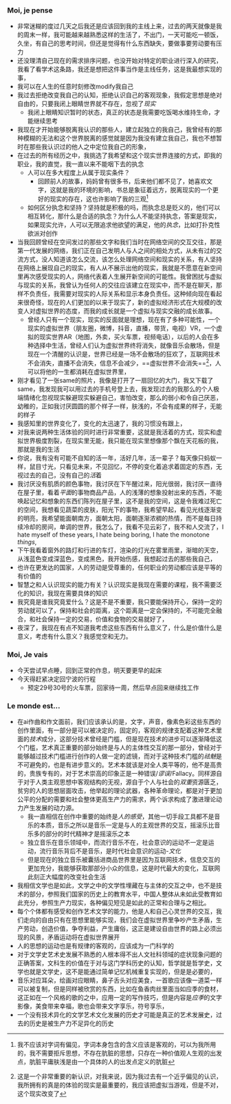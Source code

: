 ### Moi, je pense
- 非常迷糊的度过几天之后我还是应该回到我的主线上来，过去的两天就像是我的周末一样，我可能越来越熟悉这样的生活了，不出门，一天可能吃一顿饭，久坐，有自己的思考时间，但还是觉得有什么东西缺失，要做事要劳动要有压力
- 还没理清自己现在的需求排序问题，也没开始对特定的职业进行深入的研究，我看了看学术这条路，我还是想把这件事当作是主线任务，这是我最想实现的事，
- 我可以在人生的任意时刻修改modify我自己
- 我过去拒绝改变我自己的认知，拒绝认识自己的客观现象，我假定思想是绝对自由的，只要我闭上眼睛世界就不存在，忽视了*现实*
	- 我闭上眼睛知识暂时的状态，真正的状态是我需要吃饭喝水维持生命，才能继续思考
- 我现在才开始能够脱离我认识的那些人，建立起独立的我自己，我曾经有的那种模糊的无法和这个世界脱离的感觉就是因为我没有建立我自己，我也不想暂时在那些我认识过的他人之中定位我自己的形象，
- 在过去的所有经历之中，我挑选了我希望和这个现实世界连接的方式，即我的职业，我的直觉，我一直以来不能咽下去的执念
	- 人可以在多大程度上从属于现实条件？
		- 回顾前人的故事，妈妈曾有很多书，后来他们都不见了，她喜欢文字，这就是我的环境的影响，书总是象征着远方，脱离现实的一个更好的现实的存在，这也许影响了我的三观[^1]
	- 如何区分执念和坚持？坚持就是积极的吗，而执念总是贬义的，他们可以相互转化，那什么是合适的执念？为什么人不能坚持执念，答案是现实，如果现实允许，人可以无限追求他欲望的满足，他的*执念*，比如打扑克性欲派对创作
- 当我回顾曾经在空间发过的那些文字和我们当时在网络空间的交互交往，那是第一代发展的网络，我们正在自己发明人与人之间的相处方式，从未有过的交流方式，没人知道该怎么交流，该怎么处理网络空间和现实的关系，有人坚持在网络上展现自己的现实，有人从不展示出他的现实，我就是不愿意在新空间里再次感受现实的人，网络代表着人生展开新空间的可能性。我曾困扰与虚拟与现实的关系，我曾认为任何人的交往应该建立在现实中，而不是在聊天，那样不负责任，我需要对现实的人际关系和显示本身负责任。这种倾向现在看起来很奇怪，现在的人们更加的以来于现实了，新的虚拟经济形式在大规模的改变人对虚拟世界的态度，而我的成长就是一个虚拟与现实交融的成长故事。
	- 曾经人只有一个现实，现实的反面就是理想，现在有了多种可能性，一个现实的虚拟世界（朋友圈，微博，抖音，直播，带货，电视）VR，一个虚拟的现实世界AR（地图，外卖，买火车票，视频电话），以后的人会在多种选择中生活，曾经人们认为虚拟世界终将消失，就像音乐会散场，但是现在一个清醒的认识是，世界已经是一场不会散场的狂欢了，互联网技术不会消失，直播不会消失，信息不会减少，==虚拟世界不会消失==[^2]，人可以将他的一生都消耗在虚拟世界里，
- 刚才看见了一张same的照片，我像是打开了一扇回忆的大门，我又下载了same，我发现我可以用过去的手机号登上去，我发现过去的我那么的个人极端情绪化忽视现实躲避现实躲避自己，害怕改变，那么的弱小和令自己厌恶，幼稚的，正如我讨厌圆圆的那个样子一样，肤浅的，不会有成果的样子，无能的样子
- 我感知里的世界变化了，变化的太迅速了，我的习惯没有跟上，
- 对我来说两种生活体验的同时进行非常重要，这就是我活着的方式，现实和虚拟世界极度割裂，在现实里无能，我只能在现实里想像那个飘在天花板的我，那就是我的生活
- 你说，我有没有可能不自知的活一年，活好几年，活一辈子？每天像只蚂蚁一样，鼠目寸光，只看见未来，不见回忆，不停的变化着追求着固定的东西，无视过去的自己，没有自己的*活*着
- 我讨厌没有肌质的颜色事物，我讨厌在下午醒过来，阳光很弱，我讨厌一直待在屋子里，看着*平面*的事物商品产品，人的浅薄的想象投射出来的东西，不能唤起记忆和想象的东西们陈列在屋子里，这不是我的空间，这是令我难过死亡的空间，我想看见蔬菜的皮肤，阳光下的事物，我希望早起，看见光线逐渐变的明亮，我希望能面朝南方，面朝太阳，面朝逐渐浓稠的热情，而不是每日持续冷却的房间，单调的世界，我怎么了，我看不见云彩了，我不和人交流了，I hate myself of these years, I hate being boring, I hate the monotone *things*, 
- 下午我看着窗外的路灯和行进的车灯，渲染的灯光在雾里雨里，渐暗的天空，从浅蓝色变成深蓝色，变成黑色，我开始伤感，我想起过去的那些我自己，
- 也许在更发达的国家，人的劳动是受尊重的，任何职业的劳动都应该是平等的有价值的
- 智慧之和人认识现实的能力有关？认识现实是我现在需要的课程，我不需要泛化的知识，我现在需要具体的知识
- 我究竟是谁我究竟爱什么？这是不是不重要，我只要能保持开心，保持一定的劳动就可以了，保持和社会的距离，这个距离是一定会保持的，不可能完全融合，和社会保持一定的交易，价值和食物的交易就好了，
- 夜深了，我现在有点不知道我考虑这些东西有什么意义了，什么是价值什么是意义，考虑有什么意义？我感觉空和无力。



### Moi, Je vais
- 今天尝试早点睡，回到正常的作息，明天要更早的起床
- 今天得赶紧决定回宁波的行程
	- 预定29号30号的火车票，回家待一周，然后早点回来继续找工作



### Le monde est...
- 在ai作曲和作文面前，我们应该承认的是，文字，声音，像素色彩这些东西的创作里面，有一部分是可以被决定的，固定的，客观的规律支配着这种艺术里面的*技术*成分，这部分技术曾经是门槛，但是现在技术的进步可以逐渐降低这个门槛，艺术真正重要的部分始终是与人的主体性交互的那一部分，曾经对于能够越过技术门槛进行创作的人做一定的滤镜，而对于这种技术门槛的*祛魅*是不可避免的，也是有进步意义的。艺术本就该是对全人类平等的，他不是高贵的，贵族专有的，对于艺术崇高的印象正是一种错误/*谬误*/Fallacy。同样源自于对于人类主观思想中客观结构的无视，源自于个人与社会的*双重*资源匮乏，贫穷的人的思想层面攻击，他举起的理论武器，各种革命理论，都是对于更加公平的分配的需要和社会整体更高生产力的需求，两个诉求构成了激进理论动力产生发展的动力源。
	- 我一直相信在创作中重要的始终是*人的感受*，其他一切手段工具都不是音乐的本质，音乐之所以是音乐一定是与人的主观世界的交互，摇滚乐比音乐多的部分的时代精神才是摇滚乐之本
	- 独立音乐在音乐领域中，而流行音乐不在，社会意识的运动不一定是运动，流行音乐背后不是音乐，是时代社会意识的运动-*文化*
	- 但是现在的独立音乐被囊括进商品世界里是因为互联网技术，信息交互的更加充分，我能够获取那部分小众的信息，这是时代最大的变化，互联网此刻正大幅度的改变社会生活
- 我相信文学也是如此，文学之中的文学性埋藏在与主体的交互之中，也不是技术的部分，参照我们国家的历史上的教育水平，中国人整体从未如此受教育如此充分，参照生产力现实，各种偏见短见是如此的正常和合理与之相比。
- 每个个体都有感受和创作艺术文学的能力，他是人和自己心灵世界的交互，我们走向的自由只有在思想里能够实现，我们会在虚拟世界里争吵产生矛盾，生产劳动，创造价值，争夺利益，产生庸俗，这正是建设自由世界的路上必须出现的风景，矛盾运动将在虚拟世界展开
- 人的思想的运动也是有规律的客观的，应该成为一门科学的
- 对于文学史艺术史发展不熟悉的人根本得不出人文社科领域的症状现象问题的正确答案，文科生的价值在于对与这门学科历史的认知，哲学就是哲学史，文学也就是文学史，这不是能通过简单记忆机械重复实现的，但是是必要的，
- 音乐对应耳朵，绘画对应眼睛，鼻子舌头对应美食，一首歌应该像一道菜一样可以被复制，但是同样被欣赏的东西，比如在鱼香肉丝里面当如应季的食材，这正如在一个风格的歌的之中，应用一定的写作技巧，但是内容是*应季*的文字影像，美食带来幸福，歌也会带来文字享乐，符号享乐，
- 一个没有技术异化的文学艺术文化发展的历史才可能是真正的艺术发展史，过去的历史是被生产力不足异化的历史




[^1]: 我不应该对字词有偏见，字词本身包含的含义应该是客观的，可以为我所用的，我不需要拒斥思想，不存在肮脏的思想，只存在一种价值观人生观的出发点，肮脏平庸肤浅是由一个具体的人的出发点定义的肮脏
[^2]: 这是一个非常重要的新认识，对我来说，因为我过去有一个近乎偏见的认识，我所拥有的真是的体验的现实是最重要的，我应该把虚拟当游戏，但是不对，这个现实改变了